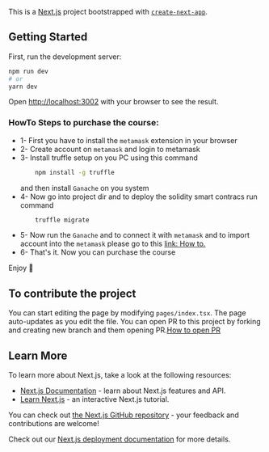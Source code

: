 This is a [Next.js](https://nextjs.org/) project bootstrapped with [`create-next-app`](https://github.com/vercel/next.js/tree/canary/packages/create-next-app).

## Getting Started

First, run the development server:

```bash
npm run dev
# or
yarn dev
```

Open [http://localhost:3002](http://localhost:3002) with your browser to see the result.

### HowTo Steps to purchase the course:

- 1- First you have to install the `metamask` extension in your browser
- 2- Create account on `metamask` and login to metamask
- 3- Install truffle setup on you PC using this command
  ```bash
      npm install -g truffle
  ```
  and then install `Ganache` on you system
- 4- Now go into project dir and to deploy the solidity smart contracs run command
  ```bash
      truffle migrate
  ```
- 5- Now run the `Ganache` and to connect it with `metamask` and to import account into the `metamask` please go to this [link: How to.](https://www.youtube.com/watch?v=lv4HEyiw4EQ)
- 6- That's it. Now you can purchase the course

Enjoy 🥂

## To contribute the project

You can start editing the page by modifying `pages/index.tsx`. The page auto-updates as you edit the file.
You can open PR to this project by forking and creating new branch and them opening PR.[How to open PR](https://www.youtube.com/watch?v=rgbCcBNZcdQ&t=27s)

## Learn More

To learn more about Next.js, take a look at the following resources:

- [Next.js Documentation](https://nextjs.org/docs) - learn about Next.js features and API.
- [Learn Next.js](https://nextjs.org/learn) - an interactive Next.js tutorial.

You can check out [the Next.js GitHub repository](https://github.com/vercel/next.js/) - your feedback and contributions are welcome!

Check out our [Next.js deployment documentation](https://nextjs.org/docs/deployment) for more details.
